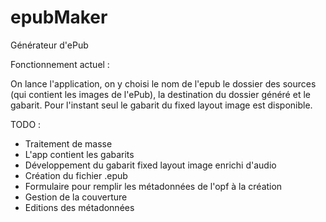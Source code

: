 # epubMaker

Générateur d'ePub

Fonctionnement actuel :

On lance l'application, on y choisi le nom de l'epub le dossier des sources (qui contient les images de l'ePub), la destination
du dossier généré et le gabarit. Pour l'instant seul le gabarit du fixed layout image est disponible. 

TODO :

- Traitement de masse
- L'app contient les gabarits
- Développement du gabarit fixed layout image enrichi d'audio
- Création du fichier .epub
- Formulaire pour remplir les métadonnées de l'opf à la création
- Gestion de la couverture
- Editions des métadonnées

